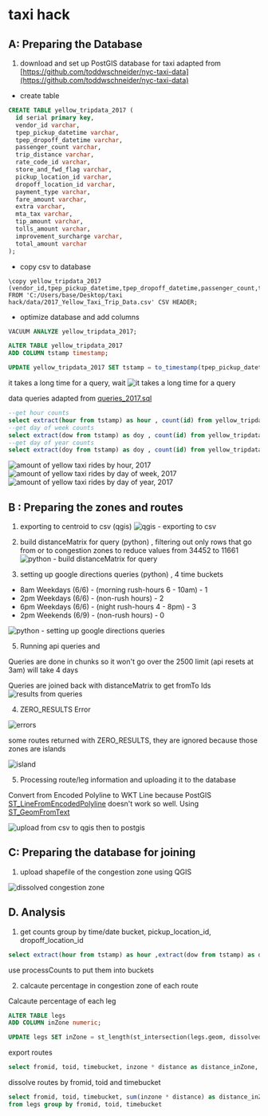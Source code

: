 # taxi hack

## A: Preparing the Database

1. download and set up PostGIS database for taxi 
adapted from [https://github.com/toddwschneider/nyc-taxi-data](https://github.com/toddwschneider/nyc-taxi-data)

- create table

```sql
CREATE TABLE yellow_tripdata_2017 (
  id serial primary key,
  vendor_id varchar,
  tpep_pickup_datetime varchar,
  tpep_dropoff_datetime varchar,
  passenger_count varchar,
  trip_distance varchar,
  rate_code_id varchar,
  store_and_fwd_flag varchar,
  pickup_location_id varchar,
  dropoff_location_id varchar,
  payment_type varchar,
  fare_amount varchar,
  extra varchar,
  mta_tax varchar,
  tip_amount varchar,
  tolls_amount varchar,
  improvement_surcharge varchar,
  total_amount varchar
);

```

- copy csv to database

```
\copy yellow_tripdata_2017 (vendor_id,tpep_pickup_datetime,tpep_dropoff_datetime,passenger_count,trip_distance,rate_code_id,store_and_fwd_flag,pickup_location_id,dropoff_location_id,payment_type,fare_amount,extra,mta_tax,tip_amount,tolls_amount,improvement_surcharge,total_amount) FROM 'C:/Users/base/Desktop/taxi hack/data/2017_Yellow_Taxi_Trip_Data.csv' CSV HEADER;
```

- optimize database and add columns

```sql
VACUUM ANALYZE yellow_tripdata_2017;

ALTER TABLE yellow_tripdata_2017
ADD COLUMN tstamp timestamp;

UPDATE yellow_tripdata_2017 SET tstamp = to_timestamp(tpep_pickup_datetime, 'MM/DD/YYYY HH:MI:SS AM');
```

it takes a long time for a query, wait
![it takes a long time for a query](images/bigdata.png)

data queries adapted from [queries_2017.sql](https://github.com/toddwschneider/nyc-taxi-data/blob/master/analysis/2017_update/queries_2017.sql)

```sql
--get hour counts 
select extract(hour from tstamp) as hour , count(id) from yellow_tripdata_2017 group by hour
--get day of week counts
select extract(dow from tstamp) as doy , count(id) from yellow_tripdata_2017 group by doy
--get day of year counts
select extract(doy from tstamp) as doy , count(id) from yellow_tripdata_2017 group by doy
```
![amount of yellow taxi rides by hour, 2017](images/taxi_hour.png)
![amount of yellow taxi rides by day of week, 2017](images/taxi_dow.png)
![amount of yellow taxi rides by day of year, 2017](images/taxi_doy.png)

## B : Preparing the zones and routes

1. exporting to centroid to csv (qgis)
![qgis - exporting to csv](images/1.png)

2. build distanceMatrix for query (python) , filtering out only rows that go from or to congestion zones to reduce values from 34452 to 11661
![python - build distanceMatrix for query](images/2.png)

3. setting up google directions queries (python) , 4 time buckets 
- 8am Weekdays (6/6) - (morning rush-hours 6 - 10am) - 1
- 2pm Weekdays (6/6) - (non-rush hours) - 2
- 6pm Weekdays (6/6) - (night rush-hours 4 - 8pm) - 3 
- 2pm Weekends (6/9) - (non-rush hours) - 0

![python - setting up google directions queries](images/3.png)


5. Running api queries and

Queries are done in chunks so it won't go over the 2500 limit (api resets at 3am) will take 4 days

Queries are joined back with distanceMatrix to get fromTo Ids
![results from queries](images/4.png)

4. ZERO_RESULTS Error

![errors](images/5.png)

some routes returned with ZERO_RESULTS, they are ignored because those zones are islands

![island](images/6.png)


5. Processing route/leg information and uploading it to the database

Convert from Encoded Polyline to WKT Line because PostGIS [ST_LineFromEncodedPolyline](https://postgis.net/docs/ST_LineFromEncodedPolyline.html) doesn't work so well. Using [ST_GeomFromText](http://postgis.net/docs/ST_GeomFromText.html)

![upload from csv to qgis then to postgis](images/7.png)

<!-- 
```sql
CREATE TABLE legs (
  id serial primary key,
  distance bigint,
  duration bigint,
  fromID integer,
  instructions varchar,
  polyline varchar,
  timeBucketId integer,
  toID integer,
  geom geometry
);

\copy legs (id,distance,duration,fromID,instructions,polyline,timeBucketId,toID) FROM 'C:/Users/base/Desktop/taxi hack/data/2017_Yellow_Taxi_Trip_Data.csv' CSV HEADER;

UPDATE legs SET geom = ST_GeomFromText(polyline,4269);

CREATE INDEX index_legs_on_geom ON legs USING geom;
VACUUM ANALYZE legs;
``` -->


## C: Preparing the database for joining

1. upload shapefile of the congestion zone using QGIS

![dissolved congestion zone](images/zone.png)


## D. Analysis

1. get counts group by time/date bucket, pickup_location_id, dropoff_location_id

```sql
select extract(hour from tstamp) as hour ,extract(dow from tstamp) as dow, pickup_location_id, dropoff_location_id,  count(id) from yellow_tripdata_2017 group by hour, dow, pickup_location_id, dropoff_location_id
```

use processCounts to put them into buckets


2. calcaute percentage in congestion zone of each route

Calcaute percentage of each leg

```sql
ALTER TABLE legs
ADD COLUMN inZone numeric;

UPDATE legs SET inZone = st_length(st_intersection(legs.geom, dissolved_newcongestionzone.geom))/st_length(legs.geom)FROM dissolved_newcongestionzone WHERE ST_Intersects(legs.geom, dissolved_newcongestionzone.geom)
```


export routes 
```sql
select fromid, toid, timebucket, inzone * distance as distance_inZone, inzone * duration as duration_inZone, geom from legs group by fromid, toid, timebucket
```

dissolve routes by fromid, toid and timebucket
```sql
select fromid, toid, timebucket, sum(inzone * distance) as distance_inZone, sum(inzone * duration) as duration_inZone, st_union(geom) as geom
from legs group by fromid, toid, timebucket
```
